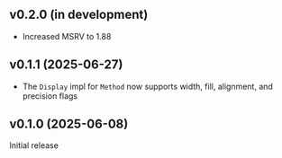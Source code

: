 v0.2.0 (in development)
-----------------------
- Increased MSRV to 1.88

v0.1.1 (2025-06-27)
-------------------
- The `Display` impl for `Method` now supports width, fill, alignment, and
  precision flags

v0.1.0 (2025-06-08)
-------------------
Initial release
